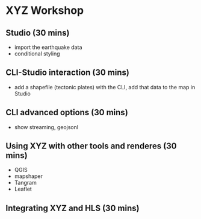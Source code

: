 # XYZ Workshop

## Studio (30 mins)

- import the earthquake data
- conditional styling

## CLI-Studio interaction (30 mins)

- add a shapefile (tectonic plates) with the CLI, add that data to the map in Studio

## CLI advanced options (30 mins)

- show streaming, geojsonl 

## Using XYZ with other tools and renderes (30 mins)
- QGIS
- mapshaper
- Tangram
- Leaflet

## Integrating XYZ and HLS (30 mins)

